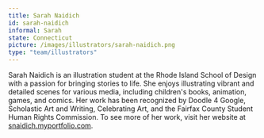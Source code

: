 ```yaml
---
title: Sarah Naidich
id: sarah-naidich
informal: Sarah
state: Connecticut
picture: /images/illustrators/sarah-naidich.png
type: "team/illustrators"
---
```


Sarah Naidich is an illustration student at the Rhode Island School of Design with a passion for bringing stories to life. She enjoys illustrating vibrant and detailed scenes for various media, including children's books, animation, games, and comics. Her work has been recognized by Doodle 4 Google, Scholastic Art and Writing, Celebrating Art, and the Fairfax County Student Human Rights Commission. To see more of her work, visit her website at [snaidich.myportfolio.com](snaidich.myportfolio.com).

